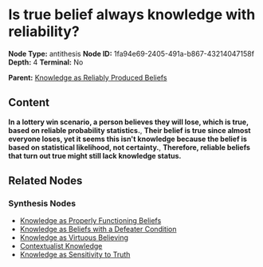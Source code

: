 # Is true belief always knowledge with reliability?

**Node Type:** antithesis
**Node ID:** 1fa94e69-2405-491a-b867-43214047158f
**Depth:** 4
**Terminal:** No

**Parent:** [Knowledge as Reliably Produced Beliefs](knowledge-as-reliably-produced-beliefs-synthesis-66a7ec33-4aeb-4e5d-9d6c-bc440e0b1c4c.md)

## Content

**In a lottery win scenario, a person believes they will lose, which is true, based on reliable probability statistics.**, **Their belief is true since almost everyone loses, yet it seems this isn't knowledge because the belief is based on statistical likelihood, not certainty.**, **Therefore, reliable beliefs that turn out true might still lack knowledge status.**

## Related Nodes

### Synthesis Nodes

- [Knowledge as Properly Functioning Beliefs](knowledge-as-properly-functioning-beliefs-synthesis-2fe8c6c7-043c-46bc-9e2a-f22120ef392c.md)
- [Knowledge as Beliefs with a Defeater Condition](knowledge-as-beliefs-with-a-defeater-condition-synthesis-a4da80f0-25b6-4d53-b669-d4a64db7e66b.md)
- [Knowledge as Virtuous Believing](knowledge-as-virtuous-believing-synthesis-e291f3e8-106d-45b1-af3a-b50a1dd90e10.md)
- [Contextualist Knowledge](contextualist-knowledge-synthesis-b64cb19c-4339-466f-9fad-6ee1ab16dd3c.md)
- [Knowledge as Sensitivity to Truth](knowledge-as-sensitivity-to-truth-synthesis-19c79aaf-32c5-4267-8b1c-0b4a18b99dd1.md)
